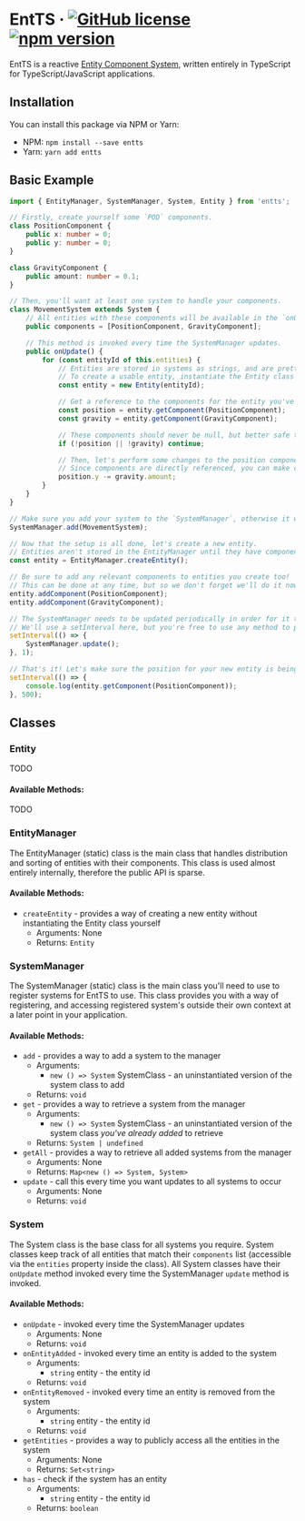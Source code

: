 # EntTS &middot; [![GitHub license](https://img.shields.io/badge/license-MIT-blue.svg)](https://github.com/SalemC/EntTS/blob/main/LICENSE) [![npm version](https://img.shields.io/npm/v/entts)](https://www.npmjs.com/package/entts)

EntTS is a reactive [Entity Component System](https://en.wikipedia.org/wiki/Entity_component_system), written entirely in TypeScript for TypeScript/JavaScript applications.

## Installation

You can install this package via NPM or Yarn:

-   NPM: `npm install --save entts`
-   Yarn: `yarn add entts`

## Basic Example

```ts
import { EntityManager, SystemManager, System, Entity } from 'entts';

// Firstly, create yourself some `POD` components.
class PositionComponent {
    public x: number = 0;
    public y: number = 0;
}

class GravityComponent {
    public amount: number = 0.1;
}

// Then, you'll want at least one system to handle your components.
class MovementSystem extends System {
    // All entities with these components will be available in the `onUpdate` method.
    public components = [PositionComponent, GravityComponent];

    // This method is invoked every time the SystemManager updates.
    public onUpdate() {
        for (const entityId of this.entities) {
            // Entities are stored in systems as strings, and are pretty useless to you in that form.
            // To create a usable entity, instantiate the Entity class with your entity's id.
            const entity = new Entity(entityId);

            // Get a reference to the components for the entity you've just referenced.
            const position = entity.getComponent(PositionComponent);
            const gravity = entity.getComponent(GravityComponent);

            // These components should never be null, but better safe than sorry!
            if (!position || !gravity) continue;

            // Then, let's perform some changes to the position component.
            // Since components are directly referenced, you can make changes to them mutably.
            position.y -= gravity.amount;
        }
    }
}

// Make sure you add your system to the `SystemManager`, otherwise it won't be aware of it!
SystemManager.add(MovementSystem);

// Now that the setup is all done, let's create a new entity.
// Entities aren't stored in the EntityManager until they have components attached to them.
const entity = EntityManager.createEntity();

// Be sure to add any relevant components to entities you create too!
// This can be done at any time, but so we don't forget we'll do it now.
entity.addComponent(PositionComponent);
entity.addComponent(GravityComponent);

// The SystemManager needs to be updated periodically in order for it to relay those updates to your systems.
// We'll use a setInterval here, but you're free to use any method to periodically cause the SystemManager to update.
setInterval(() => {
    SystemManager.update();
}, 1);

// That's it! Let's make sure the position for your new entity is being updated due to gravity though...
setInterval(() => {
    console.log(entity.getComponent(PositionComponent));
}, 500);
```

## Classes

### Entity

TODO

#### Available Methods:

TODO

### EntityManager

The EntityManager (static) class is the main class that handles distribution and sorting of entities with their components. This class is used almost entirely internally, therefore the public API is sparse.

#### Available Methods:

-   `createEntity` - provides a way of creating a new entity without instantiating the Entity class yourself
    - Arguments: None
    - Returns: `Entity`

### SystemManager

The SystemManager (static) class is the main class you'll need to use to register systems for EntTS to use. This class provides you with a way of registering, and accessing registered system's outside their own context at a later point in your application.

#### Available Methods:

-   `add` - provides a way to add a system to the manager
    - Arguments:
        - `new () => System` SystemClass - an uninstantiated version of the system class to add
    - Returns: `void`
-   `get` - provides a way to retrieve a system from the manager
    - Arguments:
        - `new () => System` SystemClass - an uninstantiated version of the system class *you've already added* to retrieve
    - Returns: `System | undefined`
-   `getAll` - provides a way to retrieve all added systems from the manager
    - Arguments: None
    - Returns: `Map<new () => System, System>`
-   `update` - call this every time you want updates to all systems to occur
    - Arguments: None
    - Returns: `void`

### System

The System class is the base class for all systems you require. System classes keep track of all entities that match their `components` list (accessible via the `entities` property inside the class). All System classes have their `onUpdate` method invoked every time the SystemManager `update` method is invoked.

#### Available Methods:

-   `onUpdate` - invoked every time the SystemManager updates
    - Arguments: None
    - Returns: `void`
-   `onEntityAdded` - invoked every time an entity is added to the system
    - Arguments: 
        - `string` entity - the entity id
    - Returns: `void`
-   `onEntityRemoved` - invoked every time an entity is removed from the system
    - Arguments:
        - `string` entity - the entity id
    - Returns: `void`
-   `getEntities` - provides a way to publicly access all the entities in the system
    - Arguments: None
    - Returns: `Set<string>`
-   `has` - check if the system has an entity
    - Arguments:
        - `string` entity - the entity id
    - Returns: `boolean`

